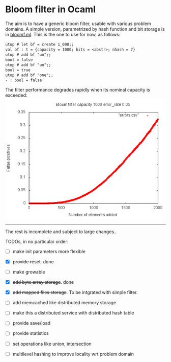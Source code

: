 # Bloom filter in Ocaml #

The aim is to have a generic bloom filter, usable with various problem domains.
A simple version, parametrized by hash function and bit storage
is in [bloomf.ml](bloomf.ml).
This is the one to use for now, as follows:

```
utop # let bf = create 1_000;;
val bf : t = {capacity = 1000; bits = <abstr>; nhash = 7}
utop # add bf "un";;
bool = false
utop # add bf "un";;
bool = true
utop # add bf "one";;
- : bool = false
```

The filter performance degrades rapidly when its nominal capacity is exceeded:
<img src="errors.png">

-------------------------------------------------------------------------------

The rest is incomplete and subject to large changes..

TODOs, in no particular order:
- [ ] make init parameters more flexible
- [x] ~~provide reset~~. done
- [ ] make growable
- [x] ~~add byte array storage~~. done
- [x] ~~add mapped files storage~~. To be intgrated with simple filter.
- [ ] add memcached like distributed memory storage
- [ ] make this a distributed service with distributed hash table
- [ ] provide save/load
- [ ] provide statistics
- [ ] set operations like union, intersection
- [ ] multilevel hashing to improve locality wrt problem domain

